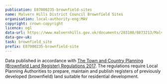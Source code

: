 ```yaml
---
publication: E07000235-brownfield-sites
name: Malvern Hills District Council Brownfield Sites
organisation: local-authority-eng:MAV
copyright: crown-copyright
licence: ogl
data-url: https://www.malvernhills.gov.uk/documents/283188/8873213/MalvernHillsBrownfieldLandRegister2017_csv.csv/cf458998-a008-58a4-4dfd-33e1f451e5f4
data-gov-uk: 
task: brownfield_site
prefix: E07000235-brownfield-site
---
```


Data published in accordance with [The Town and Country Planning (Brownfield Land Register) Regulations 2017](http://www.legislation.gov.uk/uksi/2017/403/contents/made).
The regulations require Local Planning Authorities to prepare, maintain and publish registers of previously developed (brownfield) land suitable for residential development.

